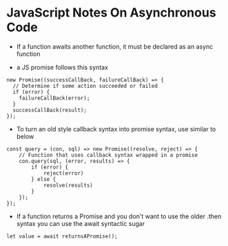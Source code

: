 # JavaScript Notes On Asynchronous Code
* If a function awaits another function, it must be declared as an async function

* a JS promise follows this syntax
```
new Promise((successCallBack, failureCallBack) => {
  // Determine if some action succeeded or failed
  if (error) {
    failureCallBack(error);
  }
  successCallBack(result);
});

```
* To turn an old style callback syntax into promise syntax, use similar to below
```
const query = (con, sql) => new Promise((resolve, reject) => {
    // Function that uses callback syntax wrapped in a promise
    con.query(sql, (error, results) => {
        if (error) {
            reject(error) 
        } else {
            resolve(results)
        }
    });
});
```

* If a function returns a Promise and you don't want to use the older .then syntax you can use the await syntactic sugar
```
let value = await returnsAPromise();
```
